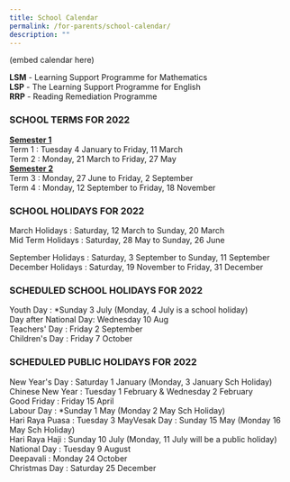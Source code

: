 ```yaml
---
title: School Calendar
permalink: /for-parents/school-calendar/
description: ""
---
```

(embed calendar here)

**LSM** \- Learning Support Programme for Mathematics   
**LSP** \- The Learning Support Programme for English   
**RRP** \- Reading Remediation Programme

  

  

### SCHOOL TERMS FOR 2022

**<u>Semester 1</u>**   
Term 1 : Tuesday 4 January to Friday, 11 March     
Term 2 : Monday, 21 March to Friday, 27 May  
**<u>Semester 2</u>**   
Term 3 : Monday, 27 June to Friday, 2 September     
Term 4 : Monday, 12 September to Friday, 18 November 

### SCHOOL HOLIDAYS FOR 2022

March Holidays : Saturday, 12 March to Sunday, 20 March     
Mid Term Holidays : Saturday, 28 May to Sunday, 26 June

September Holidays : Saturday, 3 September to Sunday, 11 September   
December Holidays : Saturday, 19 November to Friday, 31 December

### SCHEDULED SCHOOL HOLIDAYS FOR 2022
Youth Day : \*Sunday 3 July (Monday, 4 July is a school holiday)    
Day after National Day: Wednesday 10 Aug  
Teachers' Day : Friday 2 September  
Children's Day : Friday 7 October  

### SCHEDULED PUBLIC HOLIDAYS FOR 2022
New Year's Day : Saturday 1 January (Monday, 3 January Sch Holiday)  
Chinese New Year : Tuesday 1 February & Wednesday 2 February  
Good Friday : Friday 15 April  
Labour Day : \*Sunday 1 May (Monday 2 May Sch Holiday)  
Hari Raya Puasa : Tuesday 3 MayVesak Day : Sunday 15 May (Monday 16 May Sch Holiday)  
Hari Raya Haji : Sunday 10 July (Monday, 11 July will be a public holiday)  
National Day : Tuesday 9 August  
Deepavali : Monday 24 October  
Christmas Day : Saturday 25 December